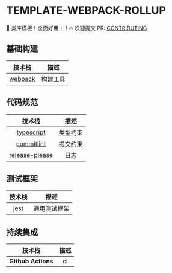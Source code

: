 # TEMPLATE-WEBPACK-ROLLUP
🌈 类库模板！全面好用！！🔥 欢迎提交 PR: [CONTRIBUTING](https://www.conventionalcommits.org)

## 基础构建
|技术栈|描述|
|:---:|:--:|
|[webpack](https://www.webpackjs.com/)|构建工具|

## 代码规范
|技术栈|描述|
|:---:|:--:|
|[typescript](https://www.tslang.cn/index.html)|类型约束|
|[commitlint](https://github.com/conventional-changelog/commitlint#getting-started)|提交约束|
|[release-please](https://github.com/googleapis/release-please)|日志|

## 测试框架
|技术栈|描述|
|:---:|:--:|
|[jest](https://jestjs.io/)|通用测试框架|

## 持续集成
|技术栈|描述|
|:---:|:--:|
|**Github Actions**|ci|
